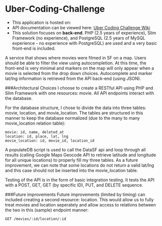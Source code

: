 # Uber-Coding-Challenge

* This application is hosted on:
* API documentation can be viewed here: [Uber Coding Challenge Wiki](https://github.com/anna-maria/Uber-Coding-Challenge/wiki)
* This solution focuses on **back-end**. PHP (2.5 years of experience), Slim Framework (no experience), and PostgreSQL (2.5 years of MySQL experience - no experience with PostgreSQL) are used and a very basic front-end is included. 

A service that shows where movies were filmed in SF on a map. Users should be able to filter the view using autocompletion.
At this time, the front-end is very minimal and markers on the map will only appear when a movie is selected from the drop down choices. Autocomplete and marker lat/lng information is retrieved from the API back-end (using JSON).

###Architectural Choices
I choose to create a RESTful API using PHP and Slim Framework with one resources: movie. All API endpoints interact with the database.

For the database structure, I chose to divide the data into three tables: movie, location, and movie_location. The tables are structured in this manner to keep the database normalized (due to the many to many movie_location relation table):
```
movie: id, name, deleted_at
location: id, place, lat, lng
movie_location: id, movie_id, location_id
```
A populateDB script is used to call the DataSF api and loop through all results (calling Google Maps Geocode API to retrieve latitude and longitude for all unique locations) to properly fill my three tables. As a future improvement, we can note that some locations do not return a valid lat/lng and this case should not be inserted into the movie_location table. 

Testing of the API is in the form of basic integration testing. It tests the API with a POST, GET, GET (by specific ID), PUT, and DELETE sequence. 

###Future improvements
Future improvements (limited by timing) can included creating a second resource: location. This would allow us to fully treat movies and location seperately and allow access to relations between the two in this (sample) endpoint manner:
```
GET /movies/:id/location/:id 
```
